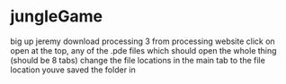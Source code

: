 # jungleGame
big up jeremy
download processing 3 from processing website
click on open at the top, any of the .pde files which should open the whole thing (should be 8 tabs)
change the file locations in the main tab to the file location youve saved the folder in
